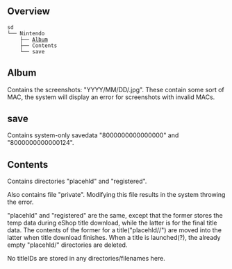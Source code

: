 ## Overview

`sd`  
`└── Nintendo`  
`    ├── `[`Album`](#Album "wikilink")  
`    ├── Contents`  
`    └── save`

## Album

Contains the screenshots: "YYYY/MM/DD/<hex>.jpg". These contain some
sort of MAC, the system will display an error for screenshots with
invalid MACs.

## save

Contains system-only savedata "8000000000000000" and "8000000000000124".

## Contents

Contains directories "placehld" and "registered".

Also contains file "private". Modifying this file results in the system
throwing the <this microSD is for another system> error.

"placehld" and "registered" are the same, except that the former stores
the temp data during eShop title download, while the latter is for the
final title data. The contents of the former for a
title("placehld/<hex>/") are moved into the latter when title download
finishes. When a title is launched(?), the already empty
"placehld/<hex>" directories are deleted.

No titleIDs are stored in any directories/filenames here.
